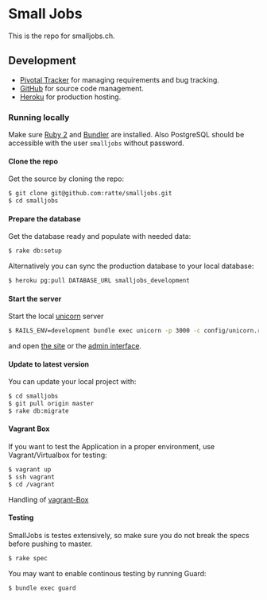 # Small Jobs

This is the repo for smalljobs.ch.

## Development

* [Pivotal Tracker](https://www.pivotaltracker.com/s/projects/789611) for managing requirements and bug tracking.
* [GitHub](https://github.com/ratte/smalljobs) for source code management.
* [Heroku](https://dashboard.heroku.com/apps/smalljobs/resources) for production hosting.

### Running locally

Make sure [Ruby 2](https://www.ruby-lang.org/en/) and [Bundler](http://bundler.io/) are installed. Also PostgreSQL
should be accessible with the user `smalljobs` without password.


#### Clone the repo

Get the source by cloning the repo:

```bash
$ git clone git@github.com:ratte/smalljobs.git
$ cd smalljobs
```

#### Prepare the database

Get the database ready and populate with needed data:

```bash
$ rake db:setup
```

Alternatively you can sync the production database to your local database:

```bash
$ heroku pg:pull DATABASE_URL smalljobs_development
```

#### Start the server

Start the local [unicorn](http://unicorn.bogomips.org/) server

```bash
$ RAILS_ENV=development bundle exec unicorn -p 3000 -c config/unicorn.rb
```

and open [the site](http://dev.smalljobs.ch:3000/) or the [admin interface](http://dev.smalljobs.ch:3000/admin).

#### Update to latest version

You can update your local project with:

```bash
$ cd smalljobs
$ git pull origin master
$ rake db:migrate
```

#### Vagrant Box

If you want to test the Application in a proper environment, use Vagrant/Virtualbox for testing:

```bash
$ vagrant up
$ ssh vagrant
$ cd /vagrant
```
Handling of [vagrant-Box](/puppet/README.md)

#### Testing

SmallJobs is testes extensively, so make sure you do not break the specs before pushing to master.

```bash
$ rake spec
```

You may want to enable continous testing by running Guard:

```bash
$ bundle exec guard
```
